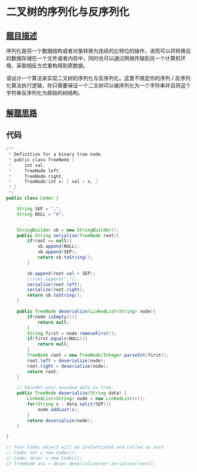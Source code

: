 # 二叉树的序列化与反序列化

## [题目描述](https://leetcode-cn.com/problems/serialize-and-deserialize-binary-tree/)
序列化是将一个数据结构或者对象转换为连续的比特位的操作，进而可以将转换后的数据存储在一个文件或者内存中，同时也可以通过网络传输到另一个计算机环境，采取相反方式重构得到原数据。

请设计一个算法来实现二叉树的序列化与反序列化。这里不限定你的序列 / 反序列化算法执行逻辑，你只需要保证一个二叉树可以被序列化为一个字符串并且将这个字符串反序列化为原始的树结构。


## [解题思路](https://labuladong.gitbook.io/algo/shu-ju-jie-gou-xi-lie/shou-ba-shou-shua-er-cha-shu-xun-lian-di-gui-si-wei/er-cha-shu-de-xu-lie-hua#yi-ti-mu-miao-shu)


## 代码
```java
/**
 * Definition for a binary tree node.
 * public class TreeNode {
 *     int val;
 *     TreeNode left;
 *     TreeNode right;
 *     TreeNode(int x) { val = x; }
 * }
 */
public class Codec {

    String SEP = ",";
    String NULL = "#";


    StringBuilder sb = new StringBuilder();
    public String serialize(TreeNode root){
        if(root == null){
            sb.append(NULL);
            sb.append(SEP);
            return sb.toString();
        }

        sb.append(root.val + SEP);
        //root.append(",");
        serialize(root.left);
        serialize(root.right);
        return sb.toString();
    }

    public TreeNode deserialize(LinkedList<String> node){
        if(node.isEmpty()){
            return null;
        }
        String first = node.removeFirst();
        if(first.equals(NULL)){
            return null;
        }
        TreeNode root = new TreeNode(Integer.parseInt(first));
        root.left = deserialize(node);
        root.right = deserialize(node);
        return root;
    }

    // Decodes your encoded data to tree.
    public TreeNode deserialize(String data) {
        LinkedList<String> node = new LinkedList<>();
        for(String s : data.split(SEP)){
            node.addLast(s);
        }
        return deserialize(node);
    }

}

// Your Codec object will be instantiated and called as such:
// Codec ser = new Codec();
// Codec deser = new Codec();
// TreeNode ans = deser.deserialize(ser.serialize(root));
```
